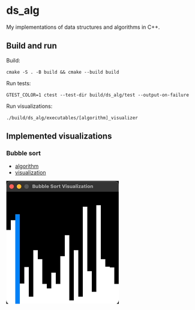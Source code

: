 # ds_alg

My implementations of data structures and algorithms in C++.

## Build and run

Build:

```console
cmake -S . -B build && cmake --build build 
```

Run tests:

```console
GTEST_COLOR=1 ctest --test-dir build/ds_alg/test --output-on-failure 
```

Run visualizations:

```console
./build/ds_alg/executables/[algorithm]_visualizer
```

## Implemented visualizations

### Bubble sort

- [algorithm](ds_alg/include/alg/bubble_sort.h)
- [visualization](ds_alg/executables/bubble_sort_visualizer.cc)

![Bubble sort visualization](gifs/bubble_sort.gif)
